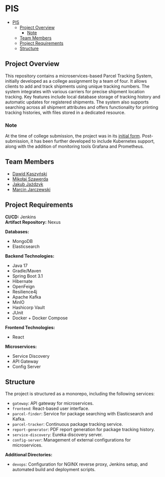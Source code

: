 # PIS

<!-- TOC -->
* [PIS](#pis)
  * [Project Overview](#project-overview)
    * [Note](#note)
  * [Team Members](#team-members)
  * [Project Requirements](#project-requirements)
  * [Structure](#structure)
<!-- TOC -->

## Project Overview
This repository contains a microservices-based Parcel Tracking System, initially developed as a college assignment by a team of four. 
It allows clients to add and track shipments using unique tracking numbers. The system integrates with various carriers for precise shipment location tracking. 
Key features include local database storage of tracking history and automatic updates for registered shipments. 
The system also supports searching across all shipment attributes and offers functionality for printing tracking histories, with files stored in a dedicated resource.

### Note
At the time of college submission, the project was in its [initial form](https://github.com/Percival33/PIS/tree/e904b722c8ec0cf4c6c1359c2bb9e564471e1912). 
Post-submission, it has been further developed to include Kubernetes support, along with the addition of monitoring tools Grafana and Prometheus. 

## Team Members
- [Dawid Kaszyński](https://github.com/dawidkasz)
- [Mikołaj Szawerda](https://github.com/MikolajSzawerda)
- [Jakub Jażdzyk](https://github.com/kubajaz)
- [Marcin Jarczewski](https://github.com/percival33)

## Project Requirements

**CI/CD:** Jenkins  
**Artifact Repository:** Nexus

**Databases:**
- MongoDB
- Elasticsearch

**Backend Technologies:**
- Java 17
- Gradle/Maven
- Spring Boot 3.1
- Hibernate
- OpenFeign
- Resilience4j
- Apache Kafka
- MinIO
- Hashicorp Vault
- JUnit
- Docker + Docker Compose

**Frontend Technologies:**
- React

**Microservices:**
- Service Discovery
- API Gateway
- Config Server

## Structure

The project is structured as a monorepo, including the following services:

- `gateway`: API gateway for microservices.
- `frontend`: React-based user interface.
- `parcel-finder`: Service for package searching with Elasticsearch and Kafka.
- `parcel-tracker`: Continuous package tracking service.
- `report-generator`: PDF report generation for package tracking history.
- `service-discovery`: Eureka discovery server.
- `config-server`: Management of external configurations for microservices.

**Additional Directories:**
- `devops`: Configuration for NGINX reverse proxy, Jenkins setup, and automated build and deployment scripts.